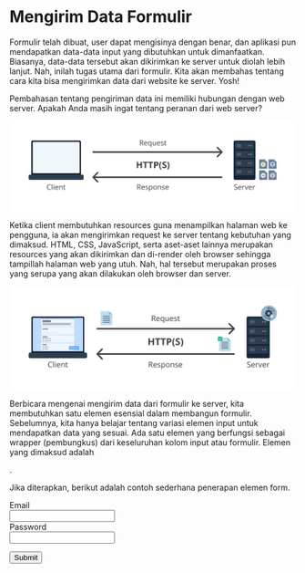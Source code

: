#  Mengirim Data Formulir
Formulir telah dibuat, user dapat mengisinya dengan benar, dan aplikasi pun mendapatkan data-data input yang dibutuhkan untuk dimanfaatkan. Biasanya, data-data tersebut akan dikirimkan ke server untuk diolah lebih lanjut. Nah, inilah tugas utama dari formulir. Kita akan membahas tentang cara kita bisa mengirimkan data dari website ke server. Yosh!

Pembahasan tentang pengiriman data ini memiliki hubungan dengan web server. Apakah Anda masih ingat tentang peranan dari web server?

![Alt text](image.png)

Ketika client membutuhkan resources guna menampilkan halaman web ke pengguna, ia akan mengirimkan request ke server tentang kebutuhan yang dimaksud. HTML, CSS, JavaScript, serta aset-aset lainnya merupakan resources yang akan dikirimkan dan di-render oleh browser sehingga tampillah halaman web yang utuh. Nah, hal tersebut merupakan proses yang serupa yang akan dilakukan oleh browser dan server.

![Alt text](image-1.png)

Berbicara mengenai mengirim data dari formulir ke server, kita membutuhkan satu elemen esensial dalam membangun formulir. Sebelumnya, kita hanya belajar tentang variasi elemen input untuk mendapatkan data yang sesuai. Ada satu elemen yang berfungsi sebagai wrapper (pembungkus) dari keseluruhan kolom input atau formulir. Elemen yang dimaksud adalah <form>.

Jika diterapkan, berikut adalah contoh sederhana penerapan elemen form.

<form>
  <div>
    <label for="email">Email</label>
    <br />
    <input type="email" id="email" />
  </div>
 
  <div>
    <label for="password">Password</label>
    <br />
    <input type="password" id="password" />
  </div>
 
  <button type="submit">Submit</button>
</form>